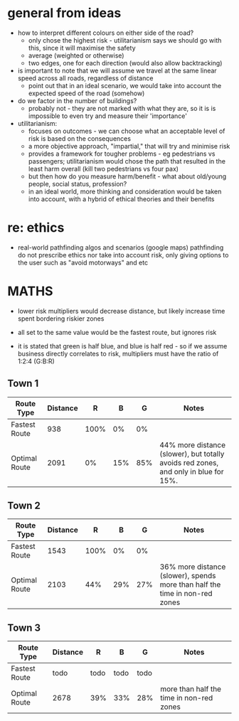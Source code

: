 # general from ideas
- how to interpret different colours on either side of the road?
	- only chose the highest risk - utilitarianism says we should go with this, since it will maximise the safety
	- average (weighted or otherwise)
	- two edges, one for each direction (would also allow backtracking)
- is important to note that we will assume we travel at the same linear speed across all roads, regardless of distance
	- point out that in an ideal scenario, we would take into account the expected speed of the road (somehow)
- do we factor in the number of buildings?
	- probably not - they are not marked with what they are, so it is is impossible to even try and measure their 'importance'
- utilitarianism: 
	- focuses on outcomes - we can choose what an acceptable level of risk is based on the consequences
	- a more objective approach, "impartial," that will try and minimise risk
	- provides a framework for tougher problems - eg pedestrians vs passengers; utilitarianism would chose the path that resulted in the least harm overall (kill two pedestrians vs four pax)
	- but then how do you measure harm/benefit - what about old/young people, social status, profession?
	- in an ideal world, more thinking and consideration would be taken into account, with a hybrid of ethical theories and their benefits


# re: ethics
- real-world pathfinding algos and scenarios (google maps) pathfinding do not prescribe ethics nor take into account risk, only giving options to the user such as "avoid motorways" and etc

# MATHS
- lower risk multipliers would decrease distance, but likely increase time spent bordering riskier zones

- all set to the same value would be the fastest route, but ignores risk
- it is stated that green is half blue, and blue is half red - so if we assume business directly correlates to risk, multipliers must have the ratio of 1:2:4 (G:B:R) 

## Town 1
| Route Type       | Distance |   R |   B |   G | Notes                                      |
|------------------|----------|-----|-----|-----|--------------------------------------------|
| Fastest Route    |      938 | 100%|  0% |  0% |                                            |
| Optimal Route    |     2091 |   0%| 15% | 85% | 44% more distance (slower), but totally avoids red zones, and only in blue for 15%. |

## Town 2
| Route Type       | Distance |   R |   B |   G | Notes                                      |
|------------------|----------|-----|-----|-----|--------------------------------------------|
| Fastest Route    |     1543 | 100%|  0% |  0% |                                            |
| Optimal Route    |     2103 |  44%| 29% | 27% | 36% more distance (slower), spends more than half the time in non-red zones |

## Town 3
| Route Type       | Distance |   R |   B |   G | Notes                                      |
|------------------|----------|-----|-----|-----|--------------------------------------------|
| Fastest Route    |   todo   | todo| todo| todo|                                            |
| Optimal Route    |     2678 |  39%| 33% | 28% | more than half the time in non-red zones    |
